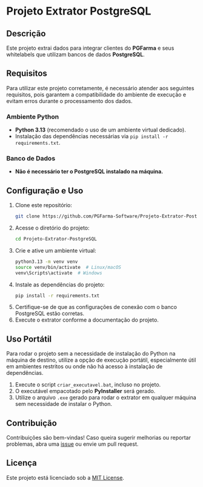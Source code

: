 # Projeto Extrator PostgreSQL

## Descrição
Este projeto extrai dados para integrar clientes do **PGFarma** e seus whitelabels que utilizam bancos de dados **PostgreSQL**.

## Requisitos
Para utilizar este projeto corretamente, é necessário atender aos seguintes requisitos, pois garantem a compatibilidade do ambiente de execução e evitam erros durante o processamento dos dados.

### Ambiente Python
- **Python 3.13** (recomendado o uso de um ambiente virtual dedicado).
- Instalação das dependências necessárias via `pip install -r requirements.txt`.

### Banco de Dados
- **Não é necessário ter o PostgreSQL instalado na máquina.**

## Configuração e Uso
1. Clone este repositório:
   ```sh
   git clone https://github.com/PGFarma-Software/Projeto-Extrator-PostgreSQL.git
   ```
2. Acesse o diretório do projeto:
   ```sh
   cd Projeto-Extrator-PostgreSQL
   ```
3. Crie e ative um ambiente virtual:
   ```sh
   python3.13 -m venv venv
   source venv/bin/activate  # Linux/macOS
   venv\Scripts\activate  # Windows
   ```
4. Instale as dependências do projeto:
   ```sh
   pip install -r requirements.txt
   ```
5. Certifique-se de que as configurações de conexão com o banco PostgreSQL estão corretas.
6. Execute o extrator conforme a documentação do projeto.

## Uso Portátil
Para rodar o projeto sem a necessidade de instalação do Python na máquina de destino, utilize a opção de execução portátil, especialmente útil em ambientes restritos ou onde não há acesso à instalação de dependências.
1. Execute o script `criar_executavel.bat`, incluso no projeto.
2. O executável empacotado pelo **PyInstaller** será gerado.
3. Utilize o arquivo `.exe` gerado para rodar o extrator em qualquer máquina sem necessidade de instalar o Python.

## Contribuição
Contribuições são bem-vindas! Caso queira sugerir melhorias ou reportar problemas, abra uma [issue](https://github.com/PGFarma-Software/Projeto-Extrator-Postgres/issues) ou envie um pull request.

## Licença
Este projeto está licenciado sob a [MIT License](LICENSE).


